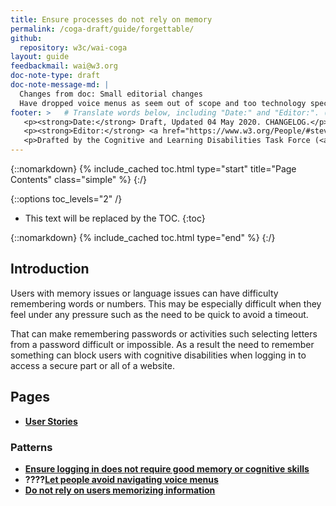 ```yaml
---
title: Ensure processes do not rely on memory
permalink: /coga-draft/guide/forgettable/
github:
  repository: w3c/wai-coga
layout: guide
feedbackmail: wai@w3.org
doc-note-type: draft
doc-note-message-md: |
  Changes from doc: Small editorial changes
  Have dropped voice menus as seem out of scope and too technology specific
footer: >   # Translate words below, including "Date:" and "Editor:". (Do not update the date.)
   <p><strong>Date:</strong> Draft, Updated 04 May 2020. CHANGELOG.</p>
   <p><strong>Editor:</strong> <a href="https://www.w3.org/People/#stevelee">Steve Lee</a>.</p>
   <p>Drafted by the Cognitive and Learning Disabilities Task Force (<a href="https://www.w3.org/WAI/GL/task-forces/coga/">CoGa TF</a>) for the Accessible Platform Architecture Working Group (<a href="https://www.w3.org/WAI/GL/">APA</a>) and Accessibility Guidelines Working Group (<a href="https://www.w3.org/WAI/APA/">AGWG</a>) with support from the <abbr title="European Commission">EC</abbr> <a href="https://www.w3.org/WAI/about/projects/easy-reading/">Easy Reading project</a>.</p>
---
```


{::nomarkdown}
{% include_cached toc.html type="start" title="Page Contents" class="simple" %}
{:/}

{::options toc_levels="2" /}

- This text will be replaced by the TOC.
  {:toc}

{::nomarkdown}
{% include_cached toc.html type="end" %}
{:/}

## Introduction

Users with memory issues or language issues can have difficulty remembering words or numbers. This may be especially difficult when they feel under any pressure such as the need to be quick to avoid a timeout.

That can make remembering passwords or activities such selecting letters from a password difficult or impossible. As a result the need to remember something can block users with cognitive disabilities when logging in to access a secure part or all of a website.

## Pages

- **[User Stories](./stories)**

### Patterns

- **[Ensure logging in does not require good memory or cognitive skills](./easy-login)**
- **????[Let people avoid navigating voice menus](./avoid-voicemenus)**
- **[Do not rely on users memorizing information](./avoid-recall)**
